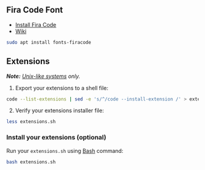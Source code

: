 ## Fira Code Font

- [Install Fira Code](https://medium.com/@qjli/daily-dev-tips-96-visual-studio-code-how-to-enable-this-new-sexy-fira-code-font-89bafbfa245f)
- [Wiki](https://github.com/tonsky/FiraCode/wiki)

```sh
sudo apt install fonts-firacode
```

## Extensions

_**Note:** [Unix-like systems](https://en.wikipedia.org/wiki/Operating_system#Unix_and_Unix-like_operating_systems) only._

1. Export your extensions to a shell file:

```sh
code --list-extensions | sed -e 's/^/code --install-extension /' > extensions.sh
```

2. Verify your extensions installer file:

```sh
less extensions.sh
```

### Install your extensions (optional)

Run your `extensions.sh` using [Bash](https://www.gnu.org/software/bash/) command:

```sh
bash extensions.sh
```
